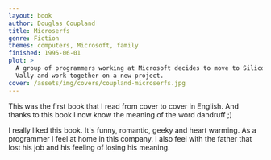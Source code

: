 ```yaml
---
layout: book
author: Douglas Coupland
title: Microserfs
genre: Fiction
themes: computers, Microsoft, family
finished: 1995-06-01
plot: >
  A group of programmers working at Microsoft decides to move to Silicon
  Vally and work together on a new project.
cover: /assets/img/covers/coupland-microserfs.jpg
---
```


This was the first book that I read from cover to cover in English. And thanks
to this book I now know the meaning of the word dandruff ;)

I really liked this book. It's funny, romantic, geeky and heart warming. As a
programmer I feel at home in this company. I also feel with the father that lost
his job and his feeling of losing his meaning.
